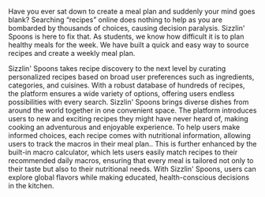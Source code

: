 
Have you ever sat down to create a meal plan and suddenly your mind goes blank? 
Searching “recipes” online does nothing to help as you are bombarded by thousands of choices, causing decision paralysis.
Sizzlin' Spoons is here to fix that. As students, we know how difficult it is to plan healthy meals for the week. 
We have built a quick and easy way to source recipes and create a weekly meal plan. 


Sizzlin' Spoons takes recipe discovery to the next level by curating personalized recipes based on broad user preferences such as ingredients, categories, and cuisines. 
With a robust database of hundreds of recipes, the platform ensures a wide variety of options, offering users endless possibilities with every search. 
Sizzlin' Spoons brings diverse dishes from around the world together in one convenient space. The platform introduces users to new and exciting recipes they might
have never heard of, making cooking an adventurous and enjoyable experience. To help users make informed choices, each recipe comes with nutritional information, allowing users to track the macros in their meal plan.. This is further enhanced by the built-in macro calculator, which lets users easily match recipes to their recommended daily macros, ensuring that every meal is tailored not only to their taste but also to their nutritional needs. With Sizzlin' Spoons, users can explore global flavors while making educated, health-conscious decisions in the kitchen.

